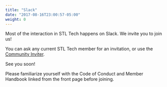 ```yaml
---
title: "Slack"
date: "2017-08-16T23:00:57-05:00"
weight: 0
---
```


Most of the interaction in STL Tech happens on Slack.
We invite you to join us!

You can ask any current STL Tech member for an invitation, or use the <a href="https://communityinviter.com/apps/stl-tech/stl-tech" target="_blank">Community Inviter</a>.

See you soon!

Please familiarize yourself with the Code of Conduct and Member Handbook linked from the front page before joining.
